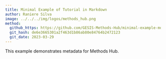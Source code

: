 ```yaml
---
title: Minimal Example of Tutorial in Markdown
author: Raniere Silva
image: ../../../img/logos/methods_hub.png
method:
  github_https: https://github.com/GESIS-Methods-Hub/minimal-example-md
  git_hash: de6e3665301a2f463d1b86ab80e84764b2472123
  git_date: 2023-03-29
---
```


This example demonstrates metadata for Methods Hub.
